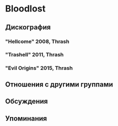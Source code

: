 # Bloodlost



## Дискография

### "Hellcome" 2008, Thrash



### "Trashell" 2011, Thrash



### "Evil Origins" 2015, Thrash




## Отношения с другими группами


## Обсуждения


## Упоминания

